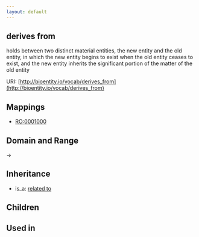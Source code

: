 ```yaml
---
layout: default
---
```


## derives from


holds between two distinct material entities, the new entity and the old entity, in which the new entity begins to exist when the old entity ceases to exist, and the new entity inherits the significant portion of the matter of the old entity

URI: [http://bioentity.io/vocab/derives_from](http://bioentity.io/vocab/derives_from)
## Mappings

 * [RO:0001000](http://purl.obolibrary.org/obo/RO_0001000)

## Domain and Range

 -> 

## Inheritance

 *  is_a: [related to](related_to.html)

## Children


## Used in

